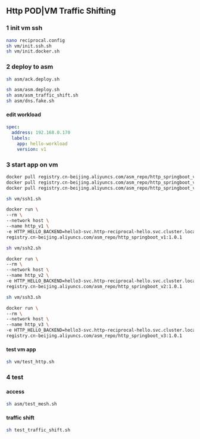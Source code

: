 ## Http POD|VM Traffic Shifting

### 1 init vm ssh
```sh
nano reciprocal.config
sh vm/init.ssh.sh
sh vm/init.docker.sh
```

### 2 deploy to asm
```sh
sh asm/ack.deploy.sh

sh asm/asm.deploy.sh
sh asm/asm_traffic_shift.sh
sh asm/dns.fake.sh
```

#### edit workload
```yaml
spec:
  address: 192.168.0.170
  labels:
    app: hello-workload
    version: v1
```

### 3 start app on vm
```sh
docker pull registry.cn-beijing.aliyuncs.com/asm_repo/http_springboot_v1:1.0.1
docker pull registry.cn-beijing.aliyuncs.com/asm_repo/http_springboot_v2:1.0.1
docker pull registry.cn-beijing.aliyuncs.com/asm_repo/http_springboot_v3:1.0.1

sh vm/ssh1.sh

docker run \
--rm \
--network host \
--name http_v1 \
-e HTTP_HELLO_BACKEND=hello3-svc.http-reciprocal-hello.svc.cluster.local \
registry.cn-beijing.aliyuncs.com/asm_repo/http_springboot_v1:1.0.1
```

```sh
sh vm/ssh2.sh

docker run \
--rm \
--network host \
--name http_v2 \
-e HTTP_HELLO_BACKEND=hello3-svc.http-reciprocal-hello.svc.cluster.local \
registry.cn-beijing.aliyuncs.com/asm_repo/http_springboot_v2:1.0.1
```

```sh
sh vm/ssh3.sh

docker run \
--rm \
--network host \
--name http_v3 \
-e HTTP_HELLO_BACKEND=hello3-svc.http-reciprocal-hello.svc.cluster.local \
registry.cn-beijing.aliyuncs.com/asm_repo/http_springboot_v3:1.0.1
```

#### test vm app
```sh
sh vm/test_http.sh
```

### 4 test 
#### access
```sh
sh asm/test_mesh.sh
```
#### traffic shift
```sh
sh test_traffic_shift.sh
```